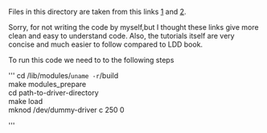 Files in this directory are taken from this links [1](https://www.codeproject.com/Articles/112474/A-Simple-Driver-for-Linux-OS) and
[2](http://derekmolloy.ie/writing-a-linux-kernel-module-part-2-a-character-device/).

Sorry, for not writing the code by myself,but I thought these links give more clean and easy to understand code. Also, the tutorials itself are very concise and much easier to follow compared to LDD book.

To run this code we need to to the following steps

'''
cd  /lib/modules/`uname -r`/build  
make modules_prepare  
cd path-to-driver-directory  
make load  
mknod /dev/dummy-driver c  250 0  

'''


